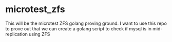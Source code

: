 # microtest_zfs
This will be the microtest ZFS golang proving ground. I want to use this repo to prove out that we can create a golang script to check if mysql is in mid-replication using ZFS
